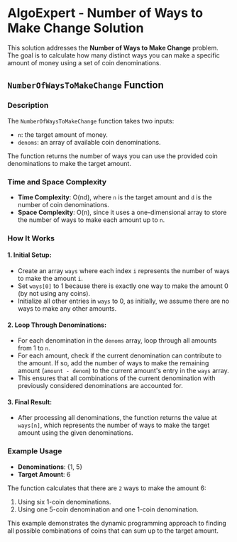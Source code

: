 # AlgoExpert - Number of Ways to Make Change Solution

This solution addresses the **Number of Ways to Make Change** problem. The goal is to calculate how many distinct ways you can make a specific amount of money using a set of coin denominations.

## `NumberOfWaysToMakeChange` Function

### Description
The `NumberOfWaysToMakeChange` function takes two inputs:
- `n`: the target amount of money.
- `denoms`: an array of available coin denominations.

The function returns the number of ways you can use the provided coin denominations to make the target amount.

### Time and Space Complexity
- **Time Complexity**: O(nd), where `n` is the target amount and `d` is the number of coin denominations.
- **Space Complexity**: O(n), since it uses a one-dimensional array to store the number of ways to make each amount up to `n`.

### How It Works

#### 1. **Initial Setup**:
   - Create an array `ways` where each index `i` represents the number of ways to make the amount `i`.
   - Set `ways[0]` to 1 because there is exactly one way to make the amount 0 (by not using any coins).
   - Initialize all other entries in `ways` to 0, as initially, we assume there are no ways to make any other amounts.

#### 2. **Loop Through Denominations**:
   - For each denomination in the `denoms` array, loop through all amounts from 1 to `n`.
   - For each amount, check if the current denomination can contribute to the amount. If so, add the number of ways to make the remaining amount (`amount - denom`) to the current amount's entry in the `ways` array.
   - This ensures that all combinations of the current denomination with previously considered denominations are accounted for.

#### 3. **Final Result**:
   - After processing all denominations, the function returns the value at `ways[n]`, which represents the number of ways to make the target amount using the given denominations.

### Example Usage


- **Denominations**: {1, 5}
- **Target Amount**: 6

The function calculates that there are `2` ways to make the amount 6:
1. Using six 1-coin denominations.
2. Using one 5-coin denomination and one 1-coin denomination.

This example demonstrates the dynamic programming approach to finding all possible combinations of coins that can sum up to the target amount.